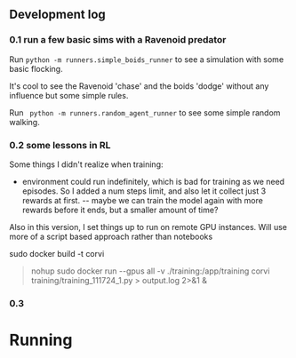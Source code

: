 ## Development log

### 0.1 run a few basic sims with a Ravenoid predator

Run `python -m runners.simple_boids_runner` to see a simulation with some basic flocking.

It's cool to see the Ravenoid 'chase' and the boids 'dodge' without any influence but some simple rules.

Run ` python -m runners.random_agent_runner` to see some simple random walking.

### 0.2 some lessons in RL

Some things I didn't realize when training:
- environment could run indefinitely, which is bad for training as we need episodes. So I added a num steps limit, and also let it collect just 3 rewards at first.
   -- maybe we can train the model again with more rewards before it ends, but a smaller amount of time?

Also in this version, I set things up to run on remote GPU instances. Will use more of a script based approach rather than notebooks

sudo docker build -t corvi

> nohup sudo docker run --gpus all -v ./training:/app/training corvi training/training_111724_1.py > output.log 2>&1 &


### 0.3

# Running

